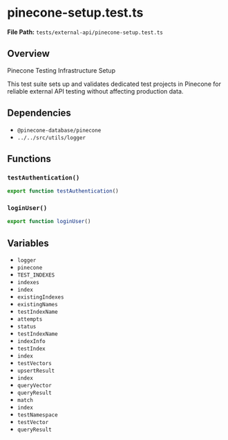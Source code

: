 # pinecone-setup.test.ts

**File Path:** `tests/external-api/pinecone-setup.test.ts`

## Overview

Pinecone Testing Infrastructure Setup

This test suite sets up and validates dedicated test projects in Pinecone
for reliable external API testing without affecting production data.

## Dependencies

- `@pinecone-database/pinecone`
- `../../src/utils/logger`

## Functions

### `testAuthentication()`

```typescript
export function testAuthentication()
```

### `loginUser()`

```typescript
export function loginUser()
```

## Variables

- `logger`
- `pinecone`
- `TEST_INDEXES`
- `indexes`
- `index`
- `existingIndexes`
- `existingNames`
- `testIndexName`
- `attempts`
- `status`
- `testIndexName`
- `indexInfo`
- `testIndex`
- `index`
- `testVectors`
- `upsertResult`
- `index`
- `queryVector`
- `queryResult`
- `match`
- `index`
- `testNamespace`
- `testVector`
- `queryResult`


